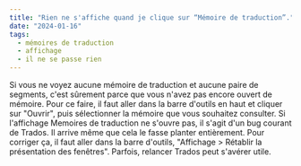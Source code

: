 ```yaml
---
title: "Rien ne s'affiche quand je clique sur “Mémoire de traduction”."
date: "2024-01-16"
tags:
  - mémoires de traduction
  - affichage
  - il ne se passe rien
---
```


Si vous ne voyez aucune mémoire de traduction et aucune paire de segments, c'est sûrement parce que vous n'avez pas encore ouvert de mémoire. Pour ce faire, il faut aller dans la barre d'outils en haut et cliquer sur "Ouvrir", puis sélectionner la mémoire que vous souhaitez consulter.
Si l'affichage Memoires de traduction ne s'ouvre pas, il s'agit d'un bug courant de Trados. Il arrive même que cela le fasse planter entièrement. Pour corriger ça, il faut aller dans la barre d'outils, "Affichage > Rétablir la présentation des fenêtres". Parfois, relancer Trados peut s'avérer utile.

